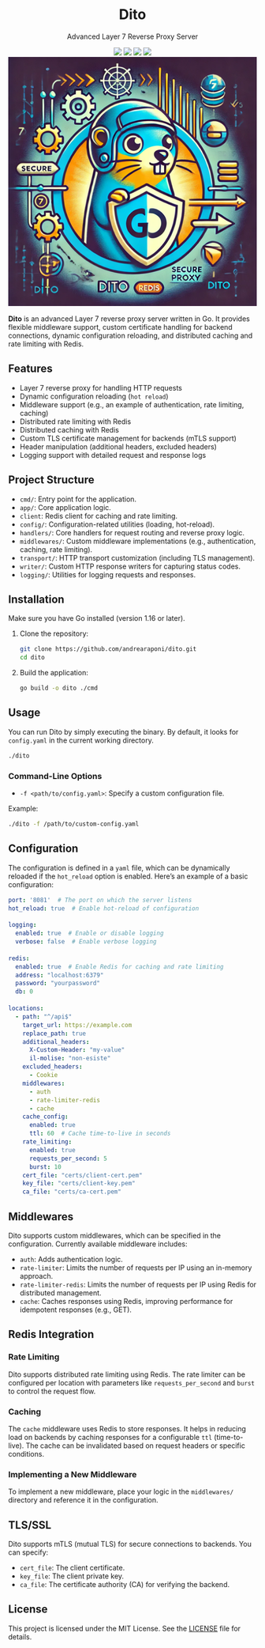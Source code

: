 

<div align="center">
    <h1>Dito</h1>
    <p>Advanced Layer 7 Reverse Proxy Server</p>
    <img src="https://img.shields.io/badge/status-active-green.svg">
    <img src="https://img.shields.io/badge/release-1.0.0-green.svg">
    <img src="https://img.shields.io/badge/license-MIT-blue.svg">
    <img src="https://img.shields.io/badge/language-Go-blue.svg">
    <img src="dito.png" alt="Dito Logo" >
</div>


**Dito** is an advanced Layer 7 reverse proxy server written in Go. It provides flexible middleware support, custom certificate handling for backend connections, dynamic configuration reloading, and distributed caching and rate limiting with Redis.

## Features

- Layer 7 reverse proxy for handling HTTP requests
- Dynamic configuration reloading (`hot reload`)
- Middleware support (e.g., an example of authentication, rate limiting, caching)
- Distributed rate limiting with Redis
- Distributed caching with Redis
- Custom TLS certificate management for backends (mTLS support)
- Header manipulation (additional headers, excluded headers)
- Logging support with detailed request and response logs

## Project Structure

- `cmd/`: Entry point for the application.
- `app/`: Core application logic.
- `client`: Redis client for caching and rate limiting.
- `config/`: Configuration-related utilities (loading, hot-reload).
- `handlers/`: Core handlers for request routing and reverse proxy logic.
- `middlewares/`: Custom middleware implementations (e.g., authentication, caching, rate limiting).
- `transport/`: HTTP transport customization (including TLS management).
- `writer/`: Custom HTTP response writers for capturing status codes.
- `logging/`: Utilities for logging requests and responses.

## Installation

Make sure you have Go installed (version 1.16 or later).

1. Clone the repository:

   ```bash
   git clone https://github.com/andrearaponi/dito.git
   cd dito
   ```

2. Build the application:

   ```bash
   go build -o dito ./cmd
   ```

## Usage

You can run Dito by simply executing the binary. By default, it looks for `config.yaml` in the current working directory.

```bash
./dito
```

### Command-Line Options

- `-f <path/to/config.yaml>`: Specify a custom configuration file.

Example:

```bash
./dito -f /path/to/custom-config.yaml
```

## Configuration

The configuration is defined in a `yaml` file, which can be dynamically reloaded if the `hot_reload` option is enabled. Here’s an example of a basic configuration:

```yaml
port: '8081'  # The port on which the server listens
hot_reload: true  # Enable hot-reload of configuration

logging:
  enabled: true  # Enable or disable logging
  verbose: false  # Enable verbose logging

redis:
  enabled: true  # Enable Redis for caching and rate limiting
  address: "localhost:6379"
  password: "yourpassword"
  db: 0

locations:
  - path: "^/api$"
    target_url: https://example.com
    replace_path: true
    additional_headers:
      X-Custom-Header: "my-value"
      il-molise: "non-esiste"
    excluded_headers:
      - Cookie
    middlewares:
      - auth
      - rate-limiter-redis
      - cache
    cache_config:
      enabled: true
      ttl: 60  # Cache time-to-live in seconds
    rate_limiting:
      enabled: true
      requests_per_second: 5
      burst: 10
    cert_file: "certs/client-cert.pem"
    key_file: "certs/client-key.pem"
    ca_file: "certs/ca-cert.pem"
```

## Middlewares

Dito supports custom middlewares, which can be specified in the configuration. Currently available middleware includes:

- `auth`: Adds authentication logic.
- `rate-limiter`: Limits the number of requests per IP using an in-memory approach.
- `rate-limiter-redis`: Limits the number of requests per IP using Redis for distributed management.
- `cache`: Caches responses using Redis, improving performance for idempotent responses (e.g., GET).

## Redis Integration

### Rate Limiting

Dito supports distributed rate limiting using Redis. The rate limiter can be configured per location with parameters like `requests_per_second` and `burst` to control the request flow.

### Caching

The `cache` middleware uses Redis to store responses. It helps in reducing load on backends by caching responses for a configurable `ttl` (time-to-live). The cache can be invalidated based on request headers or specific conditions.

### Implementing a New Middleware

To implement a new middleware, place your logic in the `middlewares/` directory and reference it in the configuration.

## TLS/SSL

Dito supports mTLS (mutual TLS) for secure connections to backends. You can specify:

- `cert_file`: The client certificate.
- `key_file`: The client private key.
- `ca_file`: The certificate authority (CA) for verifying the backend.

## License

This project is licensed under the MIT License. See the [LICENSE](LICENSE) file for details.
